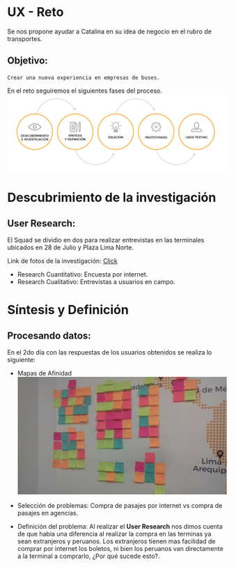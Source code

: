 # UX - Reto

Se nos propone ayudar a Catalina en su idea de negocio en el rubro de transportes. 

## Objetivo:
    Crear una nueva experiencia en empresas de buses.

En el reto seguiremos el siguientes fases del proceso.
![Fases del proceso](assets/documents/FProceso.PNG)
# Descubrimiento de la investigación
## User Research: 

El Squad se dividio en dos para realizar entrevistas en las terminales ubicados en 28 de Julio y Plaza Lima Norte.

Link de fotos de la investigación: 
[Click](https://photos.google.com/share/AF1QipNhjbtJdhZl_5NInrbAaW0SVUJ8yRCoweozimCIk9GZrEK-VH0fg5nIPoU-KuciCA?key=UEtzQ2tfcVFSWG9UVmkwYlIxOGVEQmxGb2liMC13)
* Research Cuantitativo: Encuesta por internet.
* Research Cualitativo: Entrevistas a usuarios en campo.

# Síntesis y Definición
## Procesando datos:
En el 2do día con las respuestas de los usuarios obtenidos se realiza lo siguiente:

* Mapas de Afinidad
![Mapa de afinidad](assets//documents/Afinidad.jpg)

* Selección de problemas: Compra de pasajes por internet vs compra de pasajes en agencias.

* Definición del problema: Al realizar el **User Research** nos dimos cuenta de que habia una diferencia al realizar la compra en las terminas ya sean extranjeros y peruanos. Los extranjeros tienen mas facilidad de comprar por internet los boletos, ni bien los peruanos van directamente a la terminal a comprarlo, ¿Por qué sucede esto?.
